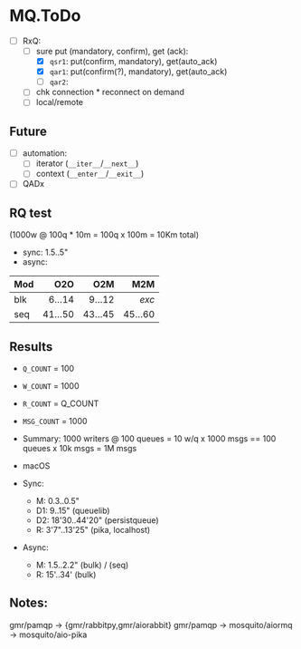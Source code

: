 # MQ.ToDo

- [ ] RxQ:
  + [ ] sure put (mandatory, confirm), get (ack):
     - [x] `qsr1`: put(confirm, mandatory), get(auto_ack)
     - [x] `qar1`: put(confirm(?), mandatory), get(auto_ack)
     - [ ] `qar2`: 
  + [ ] chk connection * reconnect on demand
  + [ ] local/remote

## Future
- [ ] automation:
  - [ ] iterator (`__iter__`/`__next__`)
  - [ ] context (`__enter__`/`__exit__`)
- [ ] QADx

## RQ test

(1000w @ 100q * 10m = 100q x 100m = 10Km total)

- sync: 1.5..5"
- async:

Mod | O2O   | O2M   | M2M
----|------:|------:|------:
blk |  6…14 |  9…12 | *exc*
seq | 41…50 | 43…45 | 45…60

## Results
- `Q_COUNT` = 100
- `W_COUNT` = 1000
- `R_COUNT` = Q_COUNT
- `MSG_COUNT` = 1000
- Summary: 1000 writers @ 100 queues = 10 w/q x 1000 msgs == 100 queues x 10k msgs = 1M msgs
- macOS

- Sync:
  + M: 0.3..0.5"
  + D1: 9..15" (queuelib)
  + D2: 18'30..44'20" (persistqueue)
  + R: 3'7"..13'25"  (pika, localhost)

- Async:
  + M: 1.5..2.2" (bulk) / (seq)
  + R: 15'..34' (bulk)

## Notes:

gmr/pamqp -> {gmr/rabbitpy,gmr/aiorabbit}
gmr/pamqp -> mosquito/aiormq -> mosquito/aio-pika
